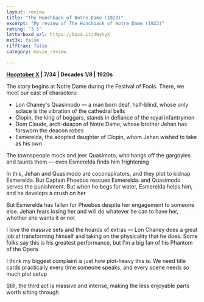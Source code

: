 ```yaml
---
layout: review
title: "The Hunchback of Notre Dame (1923)"
excerpt: "My review of The Hunchback of Notre Dame (1923)"
rating: "3.5"
letterboxd_url: https://boxd.it/4WytyX
mst3k: false
rifftrax: false
category: movie_review

---
```


<b><a href="https://boxd.it/pmi12" rel="nofollow">Hooptober X</a> | 7/34 | Decades 1/8 | 1920s</b>

The story begins at  Notre Dame during the Festival of Fools. There, we meet our cast of characters:

* Lon Chaney's Quasimodo — a man born deaf, half-blind, whose only solace is the vibration of the cathedral bells
* Clopin, the king of beggars, stands in defiance of the royal infantrymen 
* Dom Claude, arch-deacon of Notre Dame, whose brother Jehan has forsworn the deacon robes
* Esmerelda, the adopted daughter of Clopin, whom Jehan wished to take as his own

The townspeople mock and jeer Quasimoto, who hangs off the gargoyles and taunts them — even Esmerelda finds him frightening

In this, Jehan and Quasimodo are coconspirators, and they plot to kidnap Esmerelda. But Captain Phoebus rescues Esmerelda. and Quasimodo serves the punishment. But when he begs for water, Esmerelda helps him, and he develops a crush on her

But Esmerelda has fallen for Phoebus despite her engagement to someone else. Jehan fears losing her and will do whatever he can to have her, whether she wants it or not

I love the massive sets and the hoards of extras — Lon Chaney does a great job at transforming himself and taking on the physicality that he does. Some folks say this is his greatest performance, but I'm a big fan of his Phantom of the Opera

I think my biggest complaint is just how plot-heavy this is. We need title cards practically every time someone speaks, and every scene needs so much plot setup

Still, the third act is massive and intense, making the less enjoyable parts worth sitting through